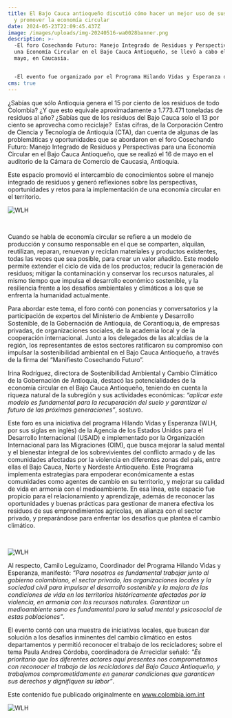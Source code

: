 ```yaml
---
title: El Bajo Cauca antioqueño discutió cómo hacer un mejor uso de sus residuos
  y promover la economía circular
date: 2024-05-23T22:09:45.437Z
image: /images/uploads/img-20240516-wa0028banner.png
description: >-
  -El foro Cosechando Futuro: Manejo Integrado de Residuos y Perspectivas para
  una Economía Circular en el Bajo Cauca Antioqueño, se llevó a cabo el 16 de
  mayo, en Caucasia. 


  -El evento fue organizado por el Programa Hilando Vidas y Esperanza de USAID, implementado por la OIM, en alianza con Arreciclar y la Gobernación de Antioquia.
cms: true
---
```

¿Sabías que sólo Antioquia genera el 15 por ciento de los residuos de todo Colombia? ¿Y que esto equivale aproximadamente a 1.773.471 toneladas de residuos al año? ¿Sabías que de los residuos del Bajo Cauca solo el 13 por ciento se aprovecha como reciclaje?  Estas cifras, de la Corporación Centro de Ciencia y Tecnología de Antioquia (CTA), dan cuenta de algunas de las problemáticas y oportunidades que se abordaron en el foro Cosechando Futuro: Manejo Integrado de Residuos y Perspectivas para una Economía Circular en el Bajo Cauca Antioqueño, que se realizó el 16 de mayo en el auditorio de la Cámara de Comercio de Caucasia, Antioquia. 

Este espacio promovió el intercambio de conocimientos sobre el manejo integrado de residuos y generó reflexiones sobre las perspectivas, oportunidades y retos para la implementación de una economía circular en el territorio.

![WLH](https://colombia.iom.int/sites/g/files/tmzbdl1011/files/images/Notas/img-20240516-wa0032banner2.png)

 

Cuando se habla de economía circular se refiere a un modelo de producción y consumo responsable en el que se comparten, alquilan, reutilizan, reparan, renuevan y reciclan materiales y productos existentes, todas las veces que sea posible, para crear un valor añadido. Este modelo permite extender el ciclo de vida de los productos; reducir la generación de residuos; mitigar la contaminación y conservar los recursos naturales, al mismo tiempo que impulsa el desarrollo económico sostenible, y la resiliencia frente a los desafíos ambientales y climáticos a los que se enfrenta la humanidad actualmente.

Para abordar este tema, el foro contó con ponencias y conversatorios y la participación de expertos del Ministerio de Ambiente y Desarrollo Sostenible, de la Gobernación de Antioquia, de Corantioquia, de empresas privadas, de organizaciones sociales, de la academia local y de la cooperación internacional. Junto a los delegados de las alcaldías de la región, los representantes de estos sectores ratificaron su compromiso con impulsar la sostenibilidad ambiental en el Bajo Cauca Antioqueño, a través de la firma del “Manifiesto Cosechando Futuro”.

Irina Rodríguez, directora de Sostenibilidad Ambiental y Cambio Climático de la Gobernación de Antioquia, destacó las potencialidades de la economía circular en el Bajo Cauca Antioqueño, teniendo en cuenta la riqueza natural de la subregión y sus actividades económicas: *“aplicar este modelo es fundamental para la recuperación del suelo y garantizar el futuro de las próximas generaciones”*, sostuvo. 

Este foro es una iniciativa del programa Hilando Vidas y Esperanza (WLH, por sus siglas en inglés) de la Agencia de los Estados Unidos para el Desarrollo Internacional (USAID) e implementado por la Organización Internacional para las Migraciones (OIM), que busca mejorar la salud mental y el bienestar integral de los sobrevivientes del conflicto armado y de las comunidades afectadas por la violencia en diferentes zonas del país, entre ellas el Bajo Cauca, Norte y Nordeste Antioqueño. Este Programa implementa estrategias para empoderar económicamente a estas comunidades como agentes de cambio en su territorio, y mejorar su calidad de vida en armonía con el medioambiente. En esa línea, este espacio fue propicio para el relacionamiento y aprendizaje, además de reconocer las oportunidades y buenas prácticas para gestionar de manera efectiva los residuos de sus emprendimientos agrícolas, en alianza con el sector privado, y preparándose para enfrentar los desafíos que plantea el cambio climático.

 

![WLH](https://colombia.iom.int/sites/g/files/tmzbdl1011/files/images/Notas/img-20240516-wa0051banner2.png)

Al respecto, Camilo Leguizamo, Coordinador del Programa Hilando Vidas y Esperanza, manifestó: *“Para nosotros es fundamental trabajar junto al gobierno colombiano, el sector privado, las organizaciones locales y la sociedad civil para impulsar el desarrollo sostenible y la mejora de las condiciones de vida en los territorios históricamente afectados por la violencia, en armonía con los recursos naturales. Garantizar un medioambiente sano es fundamental para la salud mental y psicosocial de estas poblaciones”*.

El evento contó con una muestra de iniciativas locales, que buscan dar solución a los desafíos inminentes del cambio climático en estos departamentos y permitió reconocer el trabajo de los recicladores; sobre el tema Paula Andrea Córdoba, coordinadora de Arreciclar señaló: *“Es prioritario que los diferentes actores aquí presentes nos comprometamos con reconocer el trabajo de los recicladores del Bajo Cauca Antioqueño, y trabajemos comprometidamente en generar condiciones que garanticen sus derechos y dignifiquen su labor”*. 

Este contenido fue publicado originalmente en www.colombia.iom.int

![WLH](https://colombia.iom.int/sites/g/files/tmzbdl1011/files/images/Notas/img-20240516-wa0055banner.jpg)